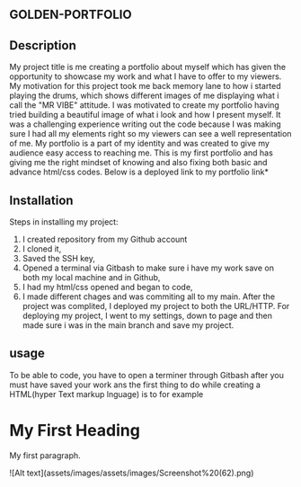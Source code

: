 ## GOLDEN-PORTFOLIO

## Description 

My project title is me creating a portfolio about myself which has given the opportunity to showcase my work and what I have to offer to my viewers. My motivation for this project took me back memory lane to how i started playing the drums, which shows different images of me displaying what i call the "MR VIBE" attitude. I was motivated to create my portfolio having tried building a beautiful image of what i look and how I present myself. It was a challenging experience writing out the code because I was making sure I had all my elements right so my viewers can see a well representation of me.
My portfolio is a part of my identity and was created to give my audience easy access to reaching me.
This is my first portfolio and has giving me the right mindset of knowing and also fixing both basic and advance html/css codes. Below is a deployed link to my portfolio
link*



## Installation

Steps in installing my project: 
1. I created repository from my Github account
2. I cloned it,
3. Saved the SSH key,
4. Opened a terminal via Gitbash to make sure i have my work save on both my local machine and in Github,
5. I had my html/css opened and began to code,
7. I made different chages and was commiting all to my main.
After the project was complited, I deployed my project to both the URL/HTTP. For deploying my project, I went to my settings, down to page and then made sure i was in the main branch and save my project.


## usage

To be able to code, you have to open a terminer through Gitbash after you must have saved your work ans the first thing to do while creating a HTML(hyper Text markup lnguage) is to for example
<!DOCTYPE html>
<html>
<head>
<title>Page Title</title>
</head>
<body>

<h1>My First Heading</h1>
<p>My first paragraph.</p>

</body>
</html>
![Alt text](assets/images/assets/images/Screenshot%20(62).png)





